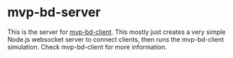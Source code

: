 # mvp-bd-server

This is the server for [mvp-bd-client](https://github.com/voces/mvp-bd-client). This mostly just creates a very simple Node.js websocket
server to connect clients, then runs the mvp-bd-client simulation. Check mvp-bd-client for more information.
